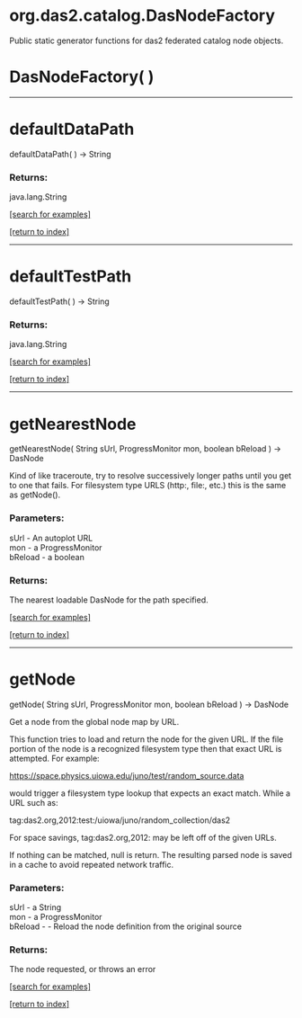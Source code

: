 # org.das2.catalog.DasNodeFactory

Public static generator functions for das2 federated catalog node objects.

# DasNodeFactory( )


***
<a name="defaultDataPath"></a>
# defaultDataPath
defaultDataPath(  ) &rarr; String



### Returns:
java.lang.String


<a href="https://github.com/autoplot/dev/search?q=defaultDataPath&unscoped_q=defaultDataPath">[search for examples]</a>

<a href="https://github.com/autoplot/documentation/blob/master/javadoc/index-all.md">[return to index]</a>

***
<a name="defaultTestPath"></a>
# defaultTestPath
defaultTestPath(  ) &rarr; String



### Returns:
java.lang.String


<a href="https://github.com/autoplot/dev/search?q=defaultTestPath&unscoped_q=defaultTestPath">[search for examples]</a>

<a href="https://github.com/autoplot/documentation/blob/master/javadoc/index-all.md">[return to index]</a>

***
<a name="getNearestNode"></a>
# getNearestNode
getNearestNode( String sUrl, ProgressMonitor mon, boolean bReload ) &rarr; DasNode

Kind of like traceroute, try to resolve successively longer paths until
 you get to one that fails.  For filesystem type URLS (http:, file:, etc.)
 this is the same as getNode().

### Parameters:
sUrl - An autoplot URL
<br>mon - a ProgressMonitor
<br>bReload - a boolean

### Returns:
The nearest loadable DasNode for the path specified.

<a href="https://github.com/autoplot/dev/search?q=getNearestNode&unscoped_q=getNearestNode">[search for examples]</a>

<a href="https://github.com/autoplot/documentation/blob/master/javadoc/index-all.md">[return to index]</a>

***
<a name="getNode"></a>
# getNode
getNode( String sUrl, ProgressMonitor mon, boolean bReload ) &rarr; DasNode

Get a node from the global node map by URL. 
 
 This function tries to load and return the node for the given URL.  If the file
 portion of the node is a recognized filesystem type then that exact URL is 
 attempted.  For example:

 https://space.physics.uiowa.edu/juno/test/random_source.data
 
 would trigger a filesystem type lookup that expects an exact match.  While a URL
 such as:
 
 tag:das2.org,2012:test:/uiowa/juno/random_collection/das2
 
 For space savings, tag:das2.org,2012: may be left off of the given URLs.
 
 If nothing can be matched, null is return.  The resulting parsed node is saved
 in a cache to avoid repeated network traffic.

### Parameters:
sUrl - a String
<br>mon - a ProgressMonitor
<br>bReload - - Reload the node definition from the original source

### Returns:
The node requested, or throws an error

<a href="https://github.com/autoplot/dev/search?q=getNode&unscoped_q=getNode">[search for examples]</a>

<a href="https://github.com/autoplot/documentation/blob/master/javadoc/index-all.md">[return to index]</a>

